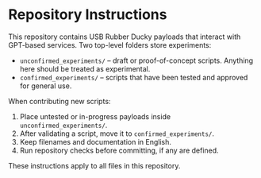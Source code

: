 # Repository Instructions

This repository contains USB Rubber Ducky payloads that interact with GPT-based services. Two top-level folders store experiments:

- `unconfirmed_experiments/` – draft or proof-of-concept scripts. Anything here should be treated as experimental.
- `confirmed_experiments/` – scripts that have been tested and approved for general use.

When contributing new scripts:
1. Place untested or in-progress payloads inside `unconfirmed_experiments/`.
2. After validating a script, move it to `confirmed_experiments/`.
3. Keep filenames and documentation in English.
4. Run repository checks before committing, if any are defined.

These instructions apply to all files in this repository.
